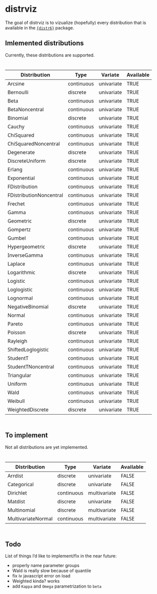 
<!-- README.md is generated from README.Rmd. Please edit that file -->

# distrviz

<!-- badges: start -->
<!-- badges: end -->

The goal of distrviz is to vizualize (hopefully) every distribution that
is available in the [`{distr6}`](https://github.com/xoopR/distr6)
package.

## Imlemented distributions

Currently, these distributions are supported.

<div id="kzpbrjdosn" style="padding-left:0px;padding-right:0px;padding-top:10px;padding-bottom:10px;overflow-x:auto;overflow-y:auto;width:auto;height:auto;">
<style>#kzpbrjdosn table {
  font-family: system-ui, 'Segoe UI', Roboto, Helvetica, Arial, sans-serif, 'Apple Color Emoji', 'Segoe UI Emoji', 'Segoe UI Symbol', 'Noto Color Emoji';
  -webkit-font-smoothing: antialiased;
  -moz-osx-font-smoothing: grayscale;
}
&#10;#kzpbrjdosn thead, #kzpbrjdosn tbody, #kzpbrjdosn tfoot, #kzpbrjdosn tr, #kzpbrjdosn td, #kzpbrjdosn th {
  border-style: none;
}
&#10;#kzpbrjdosn p {
  margin: 0;
  padding: 0;
}
&#10;#kzpbrjdosn .gt_table {
  display: table;
  border-collapse: collapse;
  line-height: normal;
  margin-left: auto;
  margin-right: auto;
  color: #333333;
  font-size: 16px;
  font-weight: normal;
  font-style: normal;
  background-color: #FFFFFF;
  width: auto;
  border-top-style: solid;
  border-top-width: 2px;
  border-top-color: #A8A8A8;
  border-right-style: none;
  border-right-width: 2px;
  border-right-color: #D3D3D3;
  border-bottom-style: solid;
  border-bottom-width: 2px;
  border-bottom-color: #A8A8A8;
  border-left-style: none;
  border-left-width: 2px;
  border-left-color: #D3D3D3;
}
&#10;#kzpbrjdosn .gt_caption {
  padding-top: 4px;
  padding-bottom: 4px;
}
&#10;#kzpbrjdosn .gt_title {
  color: #333333;
  font-size: 125%;
  font-weight: initial;
  padding-top: 4px;
  padding-bottom: 4px;
  padding-left: 5px;
  padding-right: 5px;
  border-bottom-color: #FFFFFF;
  border-bottom-width: 0;
}
&#10;#kzpbrjdosn .gt_subtitle {
  color: #333333;
  font-size: 85%;
  font-weight: initial;
  padding-top: 3px;
  padding-bottom: 5px;
  padding-left: 5px;
  padding-right: 5px;
  border-top-color: #FFFFFF;
  border-top-width: 0;
}
&#10;#kzpbrjdosn .gt_heading {
  background-color: #FFFFFF;
  text-align: center;
  border-bottom-color: #FFFFFF;
  border-left-style: none;
  border-left-width: 1px;
  border-left-color: #D3D3D3;
  border-right-style: none;
  border-right-width: 1px;
  border-right-color: #D3D3D3;
}
&#10;#kzpbrjdosn .gt_bottom_border {
  border-bottom-style: solid;
  border-bottom-width: 2px;
  border-bottom-color: #D3D3D3;
}
&#10;#kzpbrjdosn .gt_col_headings {
  border-top-style: solid;
  border-top-width: 2px;
  border-top-color: #D3D3D3;
  border-bottom-style: solid;
  border-bottom-width: 2px;
  border-bottom-color: #D3D3D3;
  border-left-style: none;
  border-left-width: 1px;
  border-left-color: #D3D3D3;
  border-right-style: none;
  border-right-width: 1px;
  border-right-color: #D3D3D3;
}
&#10;#kzpbrjdosn .gt_col_heading {
  color: #333333;
  background-color: #FFFFFF;
  font-size: 100%;
  font-weight: normal;
  text-transform: inherit;
  border-left-style: none;
  border-left-width: 1px;
  border-left-color: #D3D3D3;
  border-right-style: none;
  border-right-width: 1px;
  border-right-color: #D3D3D3;
  vertical-align: bottom;
  padding-top: 5px;
  padding-bottom: 6px;
  padding-left: 5px;
  padding-right: 5px;
  overflow-x: hidden;
}
&#10;#kzpbrjdosn .gt_column_spanner_outer {
  color: #333333;
  background-color: #FFFFFF;
  font-size: 100%;
  font-weight: normal;
  text-transform: inherit;
  padding-top: 0;
  padding-bottom: 0;
  padding-left: 4px;
  padding-right: 4px;
}
&#10;#kzpbrjdosn .gt_column_spanner_outer:first-child {
  padding-left: 0;
}
&#10;#kzpbrjdosn .gt_column_spanner_outer:last-child {
  padding-right: 0;
}
&#10;#kzpbrjdosn .gt_column_spanner {
  border-bottom-style: solid;
  border-bottom-width: 2px;
  border-bottom-color: #D3D3D3;
  vertical-align: bottom;
  padding-top: 5px;
  padding-bottom: 5px;
  overflow-x: hidden;
  display: inline-block;
  width: 100%;
}
&#10;#kzpbrjdosn .gt_spanner_row {
  border-bottom-style: hidden;
}
&#10;#kzpbrjdosn .gt_group_heading {
  padding-top: 8px;
  padding-bottom: 8px;
  padding-left: 5px;
  padding-right: 5px;
  color: #333333;
  background-color: #FFFFFF;
  font-size: 100%;
  font-weight: initial;
  text-transform: inherit;
  border-top-style: solid;
  border-top-width: 2px;
  border-top-color: #D3D3D3;
  border-bottom-style: solid;
  border-bottom-width: 2px;
  border-bottom-color: #D3D3D3;
  border-left-style: none;
  border-left-width: 1px;
  border-left-color: #D3D3D3;
  border-right-style: none;
  border-right-width: 1px;
  border-right-color: #D3D3D3;
  vertical-align: middle;
  text-align: left;
}
&#10;#kzpbrjdosn .gt_empty_group_heading {
  padding: 0.5px;
  color: #333333;
  background-color: #FFFFFF;
  font-size: 100%;
  font-weight: initial;
  border-top-style: solid;
  border-top-width: 2px;
  border-top-color: #D3D3D3;
  border-bottom-style: solid;
  border-bottom-width: 2px;
  border-bottom-color: #D3D3D3;
  vertical-align: middle;
}
&#10;#kzpbrjdosn .gt_from_md > :first-child {
  margin-top: 0;
}
&#10;#kzpbrjdosn .gt_from_md > :last-child {
  margin-bottom: 0;
}
&#10;#kzpbrjdosn .gt_row {
  padding-top: 8px;
  padding-bottom: 8px;
  padding-left: 5px;
  padding-right: 5px;
  margin: 10px;
  border-top-style: solid;
  border-top-width: 1px;
  border-top-color: #D3D3D3;
  border-left-style: none;
  border-left-width: 1px;
  border-left-color: #D3D3D3;
  border-right-style: none;
  border-right-width: 1px;
  border-right-color: #D3D3D3;
  vertical-align: middle;
  overflow-x: hidden;
}
&#10;#kzpbrjdosn .gt_stub {
  color: #333333;
  background-color: #FFFFFF;
  font-size: 100%;
  font-weight: initial;
  text-transform: inherit;
  border-right-style: solid;
  border-right-width: 2px;
  border-right-color: #D3D3D3;
  padding-left: 5px;
  padding-right: 5px;
}
&#10;#kzpbrjdosn .gt_stub_row_group {
  color: #333333;
  background-color: #FFFFFF;
  font-size: 100%;
  font-weight: initial;
  text-transform: inherit;
  border-right-style: solid;
  border-right-width: 2px;
  border-right-color: #D3D3D3;
  padding-left: 5px;
  padding-right: 5px;
  vertical-align: top;
}
&#10;#kzpbrjdosn .gt_row_group_first td {
  border-top-width: 2px;
}
&#10;#kzpbrjdosn .gt_row_group_first th {
  border-top-width: 2px;
}
&#10;#kzpbrjdosn .gt_summary_row {
  color: #333333;
  background-color: #FFFFFF;
  text-transform: inherit;
  padding-top: 8px;
  padding-bottom: 8px;
  padding-left: 5px;
  padding-right: 5px;
}
&#10;#kzpbrjdosn .gt_first_summary_row {
  border-top-style: solid;
  border-top-color: #D3D3D3;
}
&#10;#kzpbrjdosn .gt_first_summary_row.thick {
  border-top-width: 2px;
}
&#10;#kzpbrjdosn .gt_last_summary_row {
  padding-top: 8px;
  padding-bottom: 8px;
  padding-left: 5px;
  padding-right: 5px;
  border-bottom-style: solid;
  border-bottom-width: 2px;
  border-bottom-color: #D3D3D3;
}
&#10;#kzpbrjdosn .gt_grand_summary_row {
  color: #333333;
  background-color: #FFFFFF;
  text-transform: inherit;
  padding-top: 8px;
  padding-bottom: 8px;
  padding-left: 5px;
  padding-right: 5px;
}
&#10;#kzpbrjdosn .gt_first_grand_summary_row {
  padding-top: 8px;
  padding-bottom: 8px;
  padding-left: 5px;
  padding-right: 5px;
  border-top-style: double;
  border-top-width: 6px;
  border-top-color: #D3D3D3;
}
&#10;#kzpbrjdosn .gt_last_grand_summary_row_top {
  padding-top: 8px;
  padding-bottom: 8px;
  padding-left: 5px;
  padding-right: 5px;
  border-bottom-style: double;
  border-bottom-width: 6px;
  border-bottom-color: #D3D3D3;
}
&#10;#kzpbrjdosn .gt_striped {
  background-color: rgba(128, 128, 128, 0.05);
}
&#10;#kzpbrjdosn .gt_table_body {
  border-top-style: solid;
  border-top-width: 2px;
  border-top-color: #D3D3D3;
  border-bottom-style: solid;
  border-bottom-width: 2px;
  border-bottom-color: #D3D3D3;
}
&#10;#kzpbrjdosn .gt_footnotes {
  color: #333333;
  background-color: #FFFFFF;
  border-bottom-style: none;
  border-bottom-width: 2px;
  border-bottom-color: #D3D3D3;
  border-left-style: none;
  border-left-width: 2px;
  border-left-color: #D3D3D3;
  border-right-style: none;
  border-right-width: 2px;
  border-right-color: #D3D3D3;
}
&#10;#kzpbrjdosn .gt_footnote {
  margin: 0px;
  font-size: 90%;
  padding-top: 4px;
  padding-bottom: 4px;
  padding-left: 5px;
  padding-right: 5px;
}
&#10;#kzpbrjdosn .gt_sourcenotes {
  color: #333333;
  background-color: #FFFFFF;
  border-bottom-style: none;
  border-bottom-width: 2px;
  border-bottom-color: #D3D3D3;
  border-left-style: none;
  border-left-width: 2px;
  border-left-color: #D3D3D3;
  border-right-style: none;
  border-right-width: 2px;
  border-right-color: #D3D3D3;
}
&#10;#kzpbrjdosn .gt_sourcenote {
  font-size: 90%;
  padding-top: 4px;
  padding-bottom: 4px;
  padding-left: 5px;
  padding-right: 5px;
}
&#10;#kzpbrjdosn .gt_left {
  text-align: left;
}
&#10;#kzpbrjdosn .gt_center {
  text-align: center;
}
&#10;#kzpbrjdosn .gt_right {
  text-align: right;
  font-variant-numeric: tabular-nums;
}
&#10;#kzpbrjdosn .gt_font_normal {
  font-weight: normal;
}
&#10;#kzpbrjdosn .gt_font_bold {
  font-weight: bold;
}
&#10;#kzpbrjdosn .gt_font_italic {
  font-style: italic;
}
&#10;#kzpbrjdosn .gt_super {
  font-size: 65%;
}
&#10;#kzpbrjdosn .gt_footnote_marks {
  font-size: 75%;
  vertical-align: 0.4em;
  position: initial;
}
&#10;#kzpbrjdosn .gt_asterisk {
  font-size: 100%;
  vertical-align: 0;
}
&#10;#kzpbrjdosn .gt_indent_1 {
  text-indent: 5px;
}
&#10;#kzpbrjdosn .gt_indent_2 {
  text-indent: 10px;
}
&#10;#kzpbrjdosn .gt_indent_3 {
  text-indent: 15px;
}
&#10;#kzpbrjdosn .gt_indent_4 {
  text-indent: 20px;
}
&#10;#kzpbrjdosn .gt_indent_5 {
  text-indent: 25px;
}
</style>
<table class="gt_table" data-quarto-disable-processing="false" data-quarto-bootstrap="false">
  <thead>
    <tr class="gt_col_headings">
      <th class="gt_col_heading gt_columns_bottom_border gt_left" rowspan="1" colspan="1" scope="col" id="Distribution">Distribution</th>
      <th class="gt_col_heading gt_columns_bottom_border gt_left" rowspan="1" colspan="1" scope="col" id="Type">Type</th>
      <th class="gt_col_heading gt_columns_bottom_border gt_left" rowspan="1" colspan="1" scope="col" id="Variate">Variate</th>
      <th class="gt_col_heading gt_columns_bottom_border gt_center" rowspan="1" colspan="1" scope="col" id="Available">Available</th>
    </tr>
  </thead>
  <tbody class="gt_table_body">
    <tr><td headers="Distribution" class="gt_row gt_left">Arcsine</td>
<td headers="Type" class="gt_row gt_left">continuous</td>
<td headers="Variate" class="gt_row gt_left">univariate</td>
<td headers="Available" class="gt_row gt_center">TRUE</td></tr>
    <tr><td headers="Distribution" class="gt_row gt_left">Bernoulli</td>
<td headers="Type" class="gt_row gt_left">discrete</td>
<td headers="Variate" class="gt_row gt_left">univariate</td>
<td headers="Available" class="gt_row gt_center">TRUE</td></tr>
    <tr><td headers="Distribution" class="gt_row gt_left">Beta</td>
<td headers="Type" class="gt_row gt_left">continuous</td>
<td headers="Variate" class="gt_row gt_left">univariate</td>
<td headers="Available" class="gt_row gt_center">TRUE</td></tr>
    <tr><td headers="Distribution" class="gt_row gt_left">BetaNoncentral</td>
<td headers="Type" class="gt_row gt_left">continuous</td>
<td headers="Variate" class="gt_row gt_left">univariate</td>
<td headers="Available" class="gt_row gt_center">TRUE</td></tr>
    <tr><td headers="Distribution" class="gt_row gt_left">Binomial</td>
<td headers="Type" class="gt_row gt_left">discrete</td>
<td headers="Variate" class="gt_row gt_left">univariate</td>
<td headers="Available" class="gt_row gt_center">TRUE</td></tr>
    <tr><td headers="Distribution" class="gt_row gt_left">Cauchy</td>
<td headers="Type" class="gt_row gt_left">continuous</td>
<td headers="Variate" class="gt_row gt_left">univariate</td>
<td headers="Available" class="gt_row gt_center">TRUE</td></tr>
    <tr><td headers="Distribution" class="gt_row gt_left">ChiSquared</td>
<td headers="Type" class="gt_row gt_left">continuous</td>
<td headers="Variate" class="gt_row gt_left">univariate</td>
<td headers="Available" class="gt_row gt_center">TRUE</td></tr>
    <tr><td headers="Distribution" class="gt_row gt_left">ChiSquaredNoncentral</td>
<td headers="Type" class="gt_row gt_left">continuous</td>
<td headers="Variate" class="gt_row gt_left">univariate</td>
<td headers="Available" class="gt_row gt_center">TRUE</td></tr>
    <tr><td headers="Distribution" class="gt_row gt_left">Degenerate</td>
<td headers="Type" class="gt_row gt_left">discrete</td>
<td headers="Variate" class="gt_row gt_left">univariate</td>
<td headers="Available" class="gt_row gt_center">TRUE</td></tr>
    <tr><td headers="Distribution" class="gt_row gt_left">DiscreteUniform</td>
<td headers="Type" class="gt_row gt_left">discrete</td>
<td headers="Variate" class="gt_row gt_left">univariate</td>
<td headers="Available" class="gt_row gt_center">TRUE</td></tr>
    <tr><td headers="Distribution" class="gt_row gt_left">Erlang</td>
<td headers="Type" class="gt_row gt_left">continuous</td>
<td headers="Variate" class="gt_row gt_left">univariate</td>
<td headers="Available" class="gt_row gt_center">TRUE</td></tr>
    <tr><td headers="Distribution" class="gt_row gt_left">Exponential</td>
<td headers="Type" class="gt_row gt_left">continuous</td>
<td headers="Variate" class="gt_row gt_left">univariate</td>
<td headers="Available" class="gt_row gt_center">TRUE</td></tr>
    <tr><td headers="Distribution" class="gt_row gt_left">FDistribution</td>
<td headers="Type" class="gt_row gt_left">continuous</td>
<td headers="Variate" class="gt_row gt_left">univariate</td>
<td headers="Available" class="gt_row gt_center">TRUE</td></tr>
    <tr><td headers="Distribution" class="gt_row gt_left">FDistributionNoncentral</td>
<td headers="Type" class="gt_row gt_left">continuous</td>
<td headers="Variate" class="gt_row gt_left">univariate</td>
<td headers="Available" class="gt_row gt_center">TRUE</td></tr>
    <tr><td headers="Distribution" class="gt_row gt_left">Frechet</td>
<td headers="Type" class="gt_row gt_left">continuous</td>
<td headers="Variate" class="gt_row gt_left">univariate</td>
<td headers="Available" class="gt_row gt_center">TRUE</td></tr>
    <tr><td headers="Distribution" class="gt_row gt_left">Gamma</td>
<td headers="Type" class="gt_row gt_left">continuous</td>
<td headers="Variate" class="gt_row gt_left">univariate</td>
<td headers="Available" class="gt_row gt_center">TRUE</td></tr>
    <tr><td headers="Distribution" class="gt_row gt_left">Geometric</td>
<td headers="Type" class="gt_row gt_left">discrete</td>
<td headers="Variate" class="gt_row gt_left">univariate</td>
<td headers="Available" class="gt_row gt_center">TRUE</td></tr>
    <tr><td headers="Distribution" class="gt_row gt_left">Gompertz</td>
<td headers="Type" class="gt_row gt_left">continuous</td>
<td headers="Variate" class="gt_row gt_left">univariate</td>
<td headers="Available" class="gt_row gt_center">TRUE</td></tr>
    <tr><td headers="Distribution" class="gt_row gt_left">Gumbel</td>
<td headers="Type" class="gt_row gt_left">continuous</td>
<td headers="Variate" class="gt_row gt_left">univariate</td>
<td headers="Available" class="gt_row gt_center">TRUE</td></tr>
    <tr><td headers="Distribution" class="gt_row gt_left">Hypergeometric</td>
<td headers="Type" class="gt_row gt_left">discrete</td>
<td headers="Variate" class="gt_row gt_left">univariate</td>
<td headers="Available" class="gt_row gt_center">TRUE</td></tr>
    <tr><td headers="Distribution" class="gt_row gt_left">InverseGamma</td>
<td headers="Type" class="gt_row gt_left">continuous</td>
<td headers="Variate" class="gt_row gt_left">univariate</td>
<td headers="Available" class="gt_row gt_center">TRUE</td></tr>
    <tr><td headers="Distribution" class="gt_row gt_left">Laplace</td>
<td headers="Type" class="gt_row gt_left">continuous</td>
<td headers="Variate" class="gt_row gt_left">univariate</td>
<td headers="Available" class="gt_row gt_center">TRUE</td></tr>
    <tr><td headers="Distribution" class="gt_row gt_left">Logarithmic</td>
<td headers="Type" class="gt_row gt_left">discrete</td>
<td headers="Variate" class="gt_row gt_left">univariate</td>
<td headers="Available" class="gt_row gt_center">TRUE</td></tr>
    <tr><td headers="Distribution" class="gt_row gt_left">Logistic</td>
<td headers="Type" class="gt_row gt_left">continuous</td>
<td headers="Variate" class="gt_row gt_left">univariate</td>
<td headers="Available" class="gt_row gt_center">TRUE</td></tr>
    <tr><td headers="Distribution" class="gt_row gt_left">Loglogistic</td>
<td headers="Type" class="gt_row gt_left">continuous</td>
<td headers="Variate" class="gt_row gt_left">univariate</td>
<td headers="Available" class="gt_row gt_center">TRUE</td></tr>
    <tr><td headers="Distribution" class="gt_row gt_left">Lognormal</td>
<td headers="Type" class="gt_row gt_left">continuous</td>
<td headers="Variate" class="gt_row gt_left">univariate</td>
<td headers="Available" class="gt_row gt_center">TRUE</td></tr>
    <tr><td headers="Distribution" class="gt_row gt_left">NegativeBinomial</td>
<td headers="Type" class="gt_row gt_left">discrete</td>
<td headers="Variate" class="gt_row gt_left">univariate</td>
<td headers="Available" class="gt_row gt_center">TRUE</td></tr>
    <tr><td headers="Distribution" class="gt_row gt_left">Normal</td>
<td headers="Type" class="gt_row gt_left">continuous</td>
<td headers="Variate" class="gt_row gt_left">univariate</td>
<td headers="Available" class="gt_row gt_center">TRUE</td></tr>
    <tr><td headers="Distribution" class="gt_row gt_left">Pareto</td>
<td headers="Type" class="gt_row gt_left">continuous</td>
<td headers="Variate" class="gt_row gt_left">univariate</td>
<td headers="Available" class="gt_row gt_center">TRUE</td></tr>
    <tr><td headers="Distribution" class="gt_row gt_left">Poisson</td>
<td headers="Type" class="gt_row gt_left">discrete</td>
<td headers="Variate" class="gt_row gt_left">univariate</td>
<td headers="Available" class="gt_row gt_center">TRUE</td></tr>
    <tr><td headers="Distribution" class="gt_row gt_left">Rayleigh</td>
<td headers="Type" class="gt_row gt_left">continuous</td>
<td headers="Variate" class="gt_row gt_left">univariate</td>
<td headers="Available" class="gt_row gt_center">TRUE</td></tr>
    <tr><td headers="Distribution" class="gt_row gt_left">ShiftedLoglogistic</td>
<td headers="Type" class="gt_row gt_left">continuous</td>
<td headers="Variate" class="gt_row gt_left">univariate</td>
<td headers="Available" class="gt_row gt_center">TRUE</td></tr>
    <tr><td headers="Distribution" class="gt_row gt_left">StudentT</td>
<td headers="Type" class="gt_row gt_left">continuous</td>
<td headers="Variate" class="gt_row gt_left">univariate</td>
<td headers="Available" class="gt_row gt_center">TRUE</td></tr>
    <tr><td headers="Distribution" class="gt_row gt_left">StudentTNoncentral</td>
<td headers="Type" class="gt_row gt_left">continuous</td>
<td headers="Variate" class="gt_row gt_left">univariate</td>
<td headers="Available" class="gt_row gt_center">TRUE</td></tr>
    <tr><td headers="Distribution" class="gt_row gt_left">Triangular</td>
<td headers="Type" class="gt_row gt_left">continuous</td>
<td headers="Variate" class="gt_row gt_left">univariate</td>
<td headers="Available" class="gt_row gt_center">TRUE</td></tr>
    <tr><td headers="Distribution" class="gt_row gt_left">Uniform</td>
<td headers="Type" class="gt_row gt_left">continuous</td>
<td headers="Variate" class="gt_row gt_left">univariate</td>
<td headers="Available" class="gt_row gt_center">TRUE</td></tr>
    <tr><td headers="Distribution" class="gt_row gt_left">Wald</td>
<td headers="Type" class="gt_row gt_left">continuous</td>
<td headers="Variate" class="gt_row gt_left">univariate</td>
<td headers="Available" class="gt_row gt_center">TRUE</td></tr>
    <tr><td headers="Distribution" class="gt_row gt_left">Weibull</td>
<td headers="Type" class="gt_row gt_left">continuous</td>
<td headers="Variate" class="gt_row gt_left">univariate</td>
<td headers="Available" class="gt_row gt_center">TRUE</td></tr>
    <tr><td headers="Distribution" class="gt_row gt_left">WeightedDiscrete</td>
<td headers="Type" class="gt_row gt_left">discrete</td>
<td headers="Variate" class="gt_row gt_left">univariate</td>
<td headers="Available" class="gt_row gt_center">TRUE</td></tr>
  </tbody>
  &#10;  
</table>
</div>

## To implement

Not all distributions are yet implemented.

<div id="kmuizbbjea" style="padding-left:0px;padding-right:0px;padding-top:10px;padding-bottom:10px;overflow-x:auto;overflow-y:auto;width:auto;height:auto;">
<style>#kmuizbbjea table {
  font-family: system-ui, 'Segoe UI', Roboto, Helvetica, Arial, sans-serif, 'Apple Color Emoji', 'Segoe UI Emoji', 'Segoe UI Symbol', 'Noto Color Emoji';
  -webkit-font-smoothing: antialiased;
  -moz-osx-font-smoothing: grayscale;
}
&#10;#kmuizbbjea thead, #kmuizbbjea tbody, #kmuizbbjea tfoot, #kmuizbbjea tr, #kmuizbbjea td, #kmuizbbjea th {
  border-style: none;
}
&#10;#kmuizbbjea p {
  margin: 0;
  padding: 0;
}
&#10;#kmuizbbjea .gt_table {
  display: table;
  border-collapse: collapse;
  line-height: normal;
  margin-left: auto;
  margin-right: auto;
  color: #333333;
  font-size: 16px;
  font-weight: normal;
  font-style: normal;
  background-color: #FFFFFF;
  width: auto;
  border-top-style: solid;
  border-top-width: 2px;
  border-top-color: #A8A8A8;
  border-right-style: none;
  border-right-width: 2px;
  border-right-color: #D3D3D3;
  border-bottom-style: solid;
  border-bottom-width: 2px;
  border-bottom-color: #A8A8A8;
  border-left-style: none;
  border-left-width: 2px;
  border-left-color: #D3D3D3;
}
&#10;#kmuizbbjea .gt_caption {
  padding-top: 4px;
  padding-bottom: 4px;
}
&#10;#kmuizbbjea .gt_title {
  color: #333333;
  font-size: 125%;
  font-weight: initial;
  padding-top: 4px;
  padding-bottom: 4px;
  padding-left: 5px;
  padding-right: 5px;
  border-bottom-color: #FFFFFF;
  border-bottom-width: 0;
}
&#10;#kmuizbbjea .gt_subtitle {
  color: #333333;
  font-size: 85%;
  font-weight: initial;
  padding-top: 3px;
  padding-bottom: 5px;
  padding-left: 5px;
  padding-right: 5px;
  border-top-color: #FFFFFF;
  border-top-width: 0;
}
&#10;#kmuizbbjea .gt_heading {
  background-color: #FFFFFF;
  text-align: center;
  border-bottom-color: #FFFFFF;
  border-left-style: none;
  border-left-width: 1px;
  border-left-color: #D3D3D3;
  border-right-style: none;
  border-right-width: 1px;
  border-right-color: #D3D3D3;
}
&#10;#kmuizbbjea .gt_bottom_border {
  border-bottom-style: solid;
  border-bottom-width: 2px;
  border-bottom-color: #D3D3D3;
}
&#10;#kmuizbbjea .gt_col_headings {
  border-top-style: solid;
  border-top-width: 2px;
  border-top-color: #D3D3D3;
  border-bottom-style: solid;
  border-bottom-width: 2px;
  border-bottom-color: #D3D3D3;
  border-left-style: none;
  border-left-width: 1px;
  border-left-color: #D3D3D3;
  border-right-style: none;
  border-right-width: 1px;
  border-right-color: #D3D3D3;
}
&#10;#kmuizbbjea .gt_col_heading {
  color: #333333;
  background-color: #FFFFFF;
  font-size: 100%;
  font-weight: normal;
  text-transform: inherit;
  border-left-style: none;
  border-left-width: 1px;
  border-left-color: #D3D3D3;
  border-right-style: none;
  border-right-width: 1px;
  border-right-color: #D3D3D3;
  vertical-align: bottom;
  padding-top: 5px;
  padding-bottom: 6px;
  padding-left: 5px;
  padding-right: 5px;
  overflow-x: hidden;
}
&#10;#kmuizbbjea .gt_column_spanner_outer {
  color: #333333;
  background-color: #FFFFFF;
  font-size: 100%;
  font-weight: normal;
  text-transform: inherit;
  padding-top: 0;
  padding-bottom: 0;
  padding-left: 4px;
  padding-right: 4px;
}
&#10;#kmuizbbjea .gt_column_spanner_outer:first-child {
  padding-left: 0;
}
&#10;#kmuizbbjea .gt_column_spanner_outer:last-child {
  padding-right: 0;
}
&#10;#kmuizbbjea .gt_column_spanner {
  border-bottom-style: solid;
  border-bottom-width: 2px;
  border-bottom-color: #D3D3D3;
  vertical-align: bottom;
  padding-top: 5px;
  padding-bottom: 5px;
  overflow-x: hidden;
  display: inline-block;
  width: 100%;
}
&#10;#kmuizbbjea .gt_spanner_row {
  border-bottom-style: hidden;
}
&#10;#kmuizbbjea .gt_group_heading {
  padding-top: 8px;
  padding-bottom: 8px;
  padding-left: 5px;
  padding-right: 5px;
  color: #333333;
  background-color: #FFFFFF;
  font-size: 100%;
  font-weight: initial;
  text-transform: inherit;
  border-top-style: solid;
  border-top-width: 2px;
  border-top-color: #D3D3D3;
  border-bottom-style: solid;
  border-bottom-width: 2px;
  border-bottom-color: #D3D3D3;
  border-left-style: none;
  border-left-width: 1px;
  border-left-color: #D3D3D3;
  border-right-style: none;
  border-right-width: 1px;
  border-right-color: #D3D3D3;
  vertical-align: middle;
  text-align: left;
}
&#10;#kmuizbbjea .gt_empty_group_heading {
  padding: 0.5px;
  color: #333333;
  background-color: #FFFFFF;
  font-size: 100%;
  font-weight: initial;
  border-top-style: solid;
  border-top-width: 2px;
  border-top-color: #D3D3D3;
  border-bottom-style: solid;
  border-bottom-width: 2px;
  border-bottom-color: #D3D3D3;
  vertical-align: middle;
}
&#10;#kmuizbbjea .gt_from_md > :first-child {
  margin-top: 0;
}
&#10;#kmuizbbjea .gt_from_md > :last-child {
  margin-bottom: 0;
}
&#10;#kmuizbbjea .gt_row {
  padding-top: 8px;
  padding-bottom: 8px;
  padding-left: 5px;
  padding-right: 5px;
  margin: 10px;
  border-top-style: solid;
  border-top-width: 1px;
  border-top-color: #D3D3D3;
  border-left-style: none;
  border-left-width: 1px;
  border-left-color: #D3D3D3;
  border-right-style: none;
  border-right-width: 1px;
  border-right-color: #D3D3D3;
  vertical-align: middle;
  overflow-x: hidden;
}
&#10;#kmuizbbjea .gt_stub {
  color: #333333;
  background-color: #FFFFFF;
  font-size: 100%;
  font-weight: initial;
  text-transform: inherit;
  border-right-style: solid;
  border-right-width: 2px;
  border-right-color: #D3D3D3;
  padding-left: 5px;
  padding-right: 5px;
}
&#10;#kmuizbbjea .gt_stub_row_group {
  color: #333333;
  background-color: #FFFFFF;
  font-size: 100%;
  font-weight: initial;
  text-transform: inherit;
  border-right-style: solid;
  border-right-width: 2px;
  border-right-color: #D3D3D3;
  padding-left: 5px;
  padding-right: 5px;
  vertical-align: top;
}
&#10;#kmuizbbjea .gt_row_group_first td {
  border-top-width: 2px;
}
&#10;#kmuizbbjea .gt_row_group_first th {
  border-top-width: 2px;
}
&#10;#kmuizbbjea .gt_summary_row {
  color: #333333;
  background-color: #FFFFFF;
  text-transform: inherit;
  padding-top: 8px;
  padding-bottom: 8px;
  padding-left: 5px;
  padding-right: 5px;
}
&#10;#kmuizbbjea .gt_first_summary_row {
  border-top-style: solid;
  border-top-color: #D3D3D3;
}
&#10;#kmuizbbjea .gt_first_summary_row.thick {
  border-top-width: 2px;
}
&#10;#kmuizbbjea .gt_last_summary_row {
  padding-top: 8px;
  padding-bottom: 8px;
  padding-left: 5px;
  padding-right: 5px;
  border-bottom-style: solid;
  border-bottom-width: 2px;
  border-bottom-color: #D3D3D3;
}
&#10;#kmuizbbjea .gt_grand_summary_row {
  color: #333333;
  background-color: #FFFFFF;
  text-transform: inherit;
  padding-top: 8px;
  padding-bottom: 8px;
  padding-left: 5px;
  padding-right: 5px;
}
&#10;#kmuizbbjea .gt_first_grand_summary_row {
  padding-top: 8px;
  padding-bottom: 8px;
  padding-left: 5px;
  padding-right: 5px;
  border-top-style: double;
  border-top-width: 6px;
  border-top-color: #D3D3D3;
}
&#10;#kmuizbbjea .gt_last_grand_summary_row_top {
  padding-top: 8px;
  padding-bottom: 8px;
  padding-left: 5px;
  padding-right: 5px;
  border-bottom-style: double;
  border-bottom-width: 6px;
  border-bottom-color: #D3D3D3;
}
&#10;#kmuizbbjea .gt_striped {
  background-color: rgba(128, 128, 128, 0.05);
}
&#10;#kmuizbbjea .gt_table_body {
  border-top-style: solid;
  border-top-width: 2px;
  border-top-color: #D3D3D3;
  border-bottom-style: solid;
  border-bottom-width: 2px;
  border-bottom-color: #D3D3D3;
}
&#10;#kmuizbbjea .gt_footnotes {
  color: #333333;
  background-color: #FFFFFF;
  border-bottom-style: none;
  border-bottom-width: 2px;
  border-bottom-color: #D3D3D3;
  border-left-style: none;
  border-left-width: 2px;
  border-left-color: #D3D3D3;
  border-right-style: none;
  border-right-width: 2px;
  border-right-color: #D3D3D3;
}
&#10;#kmuizbbjea .gt_footnote {
  margin: 0px;
  font-size: 90%;
  padding-top: 4px;
  padding-bottom: 4px;
  padding-left: 5px;
  padding-right: 5px;
}
&#10;#kmuizbbjea .gt_sourcenotes {
  color: #333333;
  background-color: #FFFFFF;
  border-bottom-style: none;
  border-bottom-width: 2px;
  border-bottom-color: #D3D3D3;
  border-left-style: none;
  border-left-width: 2px;
  border-left-color: #D3D3D3;
  border-right-style: none;
  border-right-width: 2px;
  border-right-color: #D3D3D3;
}
&#10;#kmuizbbjea .gt_sourcenote {
  font-size: 90%;
  padding-top: 4px;
  padding-bottom: 4px;
  padding-left: 5px;
  padding-right: 5px;
}
&#10;#kmuizbbjea .gt_left {
  text-align: left;
}
&#10;#kmuizbbjea .gt_center {
  text-align: center;
}
&#10;#kmuizbbjea .gt_right {
  text-align: right;
  font-variant-numeric: tabular-nums;
}
&#10;#kmuizbbjea .gt_font_normal {
  font-weight: normal;
}
&#10;#kmuizbbjea .gt_font_bold {
  font-weight: bold;
}
&#10;#kmuizbbjea .gt_font_italic {
  font-style: italic;
}
&#10;#kmuizbbjea .gt_super {
  font-size: 65%;
}
&#10;#kmuizbbjea .gt_footnote_marks {
  font-size: 75%;
  vertical-align: 0.4em;
  position: initial;
}
&#10;#kmuizbbjea .gt_asterisk {
  font-size: 100%;
  vertical-align: 0;
}
&#10;#kmuizbbjea .gt_indent_1 {
  text-indent: 5px;
}
&#10;#kmuizbbjea .gt_indent_2 {
  text-indent: 10px;
}
&#10;#kmuizbbjea .gt_indent_3 {
  text-indent: 15px;
}
&#10;#kmuizbbjea .gt_indent_4 {
  text-indent: 20px;
}
&#10;#kmuizbbjea .gt_indent_5 {
  text-indent: 25px;
}
</style>
<table class="gt_table" data-quarto-disable-processing="false" data-quarto-bootstrap="false">
  <thead>
    <tr class="gt_col_headings">
      <th class="gt_col_heading gt_columns_bottom_border gt_left" rowspan="1" colspan="1" scope="col" id="Distribution">Distribution</th>
      <th class="gt_col_heading gt_columns_bottom_border gt_left" rowspan="1" colspan="1" scope="col" id="Type">Type</th>
      <th class="gt_col_heading gt_columns_bottom_border gt_left" rowspan="1" colspan="1" scope="col" id="Variate">Variate</th>
      <th class="gt_col_heading gt_columns_bottom_border gt_center" rowspan="1" colspan="1" scope="col" id="Available">Available</th>
    </tr>
  </thead>
  <tbody class="gt_table_body">
    <tr><td headers="Distribution" class="gt_row gt_left">Arrdist</td>
<td headers="Type" class="gt_row gt_left">discrete</td>
<td headers="Variate" class="gt_row gt_left">univariate</td>
<td headers="Available" class="gt_row gt_center">FALSE</td></tr>
    <tr><td headers="Distribution" class="gt_row gt_left">Categorical</td>
<td headers="Type" class="gt_row gt_left">discrete</td>
<td headers="Variate" class="gt_row gt_left">univariate</td>
<td headers="Available" class="gt_row gt_center">FALSE</td></tr>
    <tr><td headers="Distribution" class="gt_row gt_left">Dirichlet</td>
<td headers="Type" class="gt_row gt_left">continuous</td>
<td headers="Variate" class="gt_row gt_left">multivariate</td>
<td headers="Available" class="gt_row gt_center">FALSE</td></tr>
    <tr><td headers="Distribution" class="gt_row gt_left">Matdist</td>
<td headers="Type" class="gt_row gt_left">discrete</td>
<td headers="Variate" class="gt_row gt_left">univariate</td>
<td headers="Available" class="gt_row gt_center">FALSE</td></tr>
    <tr><td headers="Distribution" class="gt_row gt_left">Multinomial</td>
<td headers="Type" class="gt_row gt_left">discrete</td>
<td headers="Variate" class="gt_row gt_left">multivariate</td>
<td headers="Available" class="gt_row gt_center">FALSE</td></tr>
    <tr><td headers="Distribution" class="gt_row gt_left">MultivariateNormal</td>
<td headers="Type" class="gt_row gt_left">continuous</td>
<td headers="Variate" class="gt_row gt_left">multivariate</td>
<td headers="Available" class="gt_row gt_center">FALSE</td></tr>
  </tbody>
  &#10;  
</table>
</div>

## Todo

List of things I’d like to implement/fix in the near future:

- properly name parameter groups
- Wald is really slow because of quantile
- fix iv javascript error on load
- Weighted kinda? works
- add `Kappa` and `Omega` parametrization to `beta`
